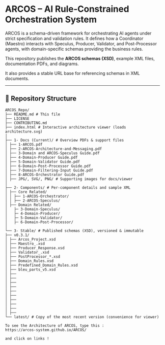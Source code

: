 # ARCOS – AI Rule-Constrained Orchestration System

ARCOS is a schema-driven framework for orchestrating AI agents under strict 
specification and validation rules. It defines how a Coordinator (Maestro) 
interacts with Speculus, Producer, Validator, and Post-Processor agents, 
with domain-specific schemas providing the business rules.

This repository publishes the **ARCOS schemas (XSD)**, example XML files, 
documentation PDFs, and diagrams. 

It also provides a stable URL base for referencing schemas in XML documents.

---

## 📂 Repository Structure

```text
ARCOS_Repo/
├── README.md # This file
├── LICENSE
├── CONTRIBUTING.md
├── index.html # Interactive architecture viewer (loads architecture.svg)
│
├── 1- Docs (Current)/ # Overview PDFs & support files
│ ├── 1-ARCOS.pdf
│ ├── 2-ARCOS-Architecture-and-Messaging.pdf
│ ├── 3-Domain and ARCOS-Speculus Guide.pdf
│ ├── 4-Domain-Producer Guide.pdf
│ ├── 5-Domain-Validator Guide.pdf
│ ├── 6-Domain-Post-Processor Guide.pdf
│ ├── 7-Domain-Filtering-Input Guide.pdf
│ ├── 8-ARCOS-Orchestrator Guide.pdf
│ ├── JPG/, SVG/, PNG/ # Supporting images for docs/viewer
│
├── 2- Components/ # Per-component details and sample XML
│ ├── Core Related/
│ │ ├── 1-ARCOS-Orchestrator/
│ │ ├── 2-ARCOS-Speculus/
│ ├── Domain Related/
│   ├─ 3-Domain-Speculus/
│   ├─ 4-Domain-Producer/
│   ├─ 5-Domain-Validator/
│   ├─ 6-Domain-Post-Processor/
│
└── 3- Stable/ # Published schemas (XSD), versioned & immutable
├── v0.3.1/
│ ├── Arcos_Project.xsd
│ ├── Maestro_.xsd
│ ├── Producer_Response.xsd
│ ├── Validator_.xsd
│ ├── PostProcessor_*.xsd
│ ├── Domain_Rules.xsd
│ ├── Predefined_Domain_Rules.xsd
│ ├── bleu_parts_v5.xsd
│ ├──
│ ├──
│ ├──
│ ├──
│ ├──
│ ├──
│ ├──
│ ├──
│ ├──
│ ├──
└── latest/ # Copy of the most recent version (convenience for viewer)

To see the Architecture of ARCOS, type this :
https://arcos-system.github.io/ARCOS/

and click on links !
```
